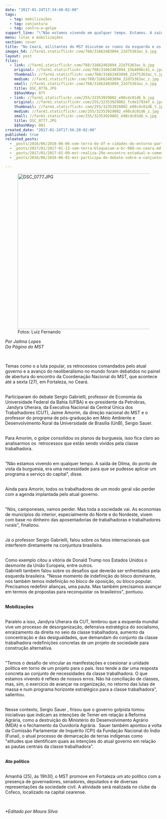 ```yaml
---
date: "2017-01-24T17:34:40-02:00"
tags:
  - tag: mobilizações
  - tag: conjuntura
  - tag: contra-o-golpe
support_line: "\"Não estamos vivendo em qualquer tempo. Estamos. A saída de Dilma, do ponto de vista da burguesia, era uma necessidade para que se pudesse aplicar um programa a serviço do capital\""
menu: lutas e mobilizações
section: cover
title: "No Ceará, militantes do MST discutem os rumos da esquerda e os retrocessos do governo Temer "
images_hd: //farm1.staticflickr.com/760/31662483894_22d75363ac_b.jpg
layout: post
files:
  - link: //farm1.staticflickr.com/760/31662483894_22d75363ac_b.jpg
    original: //farm1.staticflickr.com/760/31662483894_15b4096c41_o.jpg
    thumbnail: //farm1.staticflickr.com/760/31662483894_22d75363ac_t.jpg
    medium: //farm1.staticflickr.com/760/31662483894_22d75363ac_z.jpg
    small: //farm1.staticflickr.com/760/31662483894_22d75363ac_n.jpg
    title: DSC_0776.JPG
    $$hashKey: 07Y
  - link: //farm1.staticflickr.com/255/32353929802_e98cdc01d6_b.jpg
    original: //farm1.staticflickr.com/255/32353929802_fcde17934f_o.jpg
    thumbnail: //farm1.staticflickr.com/255/32353929802_e98cdc01d6_t.jpg
    medium: //farm1.staticflickr.com/255/32353929802_e98cdc01d6_z.jpg
    small: //farm1.staticflickr.com/255/32353929802_e98cdc01d6_n.jpg
    title: DSC_0777.JPG
    $$hashKey: 081
created_date: "2017-01-24T17:56:20-02:00"
published: true
releated_posts:
  - _posts/2016/06/2016-06-06-sem-terra-do-df-e-cidades-do-entorno-participam-de-formacao-sobre-direitos-humanos-e-mobilizacao.md
  - _posts/2017/01/2017-01-13-sem-terra-bloqueiam-a-br-060-no-ceara.md
  - _posts/2017/01/2017-01-09-mst-realiza-29o-encontro-estadual-e-comemora-30-anos-de-luta-na-bahia.md
  - _posts/2016/06/2016-06-01-mst-participa-de-debate-sobre-a-conjuntura-com-a-frente-brasil-popular-em-sao-paulo.md

---
```

<figure class="image"><img alt="DSC_0777.JPG" height="501" src="//farm1.staticflickr.com/255/32353929802_e98cdc01d6_b.jpg" width="700" />
<figcaption>Fotos: Luiz Fernando&nbsp;</figcaption>
</figure>

<p><em>Por Jailma Lopes<br />
Da P&aacute;gina do MST&nbsp;</em></p>

<p>&nbsp;</p>

<p>Temas como o a luta popular, os retrocessos comandados pelo atual governo e a avan&ccedil;o do neoliberalismo no mundo foram debatidos no painel de abertura do encontro da Coordena&ccedil;&atilde;o Nacional do MST, que acontece at&eacute; a sexta (27), em Fortaleza, no Cear&aacute;. &nbsp;</p>

<p><br />
Participaram do debate Sergio Gabrielli, professor de Economia da Universidade Federal da Bahia (UFBA) e ex-presidente da Petrobras, &nbsp;Jandyra Uherara, da Executiva Nacional da Central &Uacute;nica dos Trabalhadores (CUT), Jaime Amorim, da dire&ccedil;&atilde;o nacional do MST e o professor do programa de p&oacute;s-gradua&ccedil;&atilde;o em Meio Ambiente e Desenvolvimento Rural da Universidade de Bras&iacute;lia (UnB), Sergio Sauer.</p>

<p><br />
Para Amorim, o golpe consolidou os planos da burguesia, isso fica claro ao analisarmos os &nbsp;retrocessos que est&atilde;o sendo vividos pela classe trabalhadora.&nbsp;</p>

<p><br />
&quot;N&atilde;o estamos vivendo em qualquer tempo. A sa&iacute;da de Dilma, do ponto de vista da burguesia, era uma necessidade para que se pudesse aplicar um programa a servi&ccedil;o do capital&quot;, disse.</p>

<p><br />
Ainda para Amorin, todos os trabalhadores de um modo geral v&atilde;o perder com a agenda implantada pelo atual governo.</p>

<p><br />
&quot;N&oacute;s, camponeses, vamos perder. Mas toda a sociedade vai. As economias de munic&iacute;pios do interior, especialmente do Norte e do Nordeste, vivem com base no dinheiro das aposentadorias de trabalhadoras e trabalhadores rurais&quot;, finalizou.</p>

<p><br />
J&aacute; o professor Sergio Gabrielli, falou sobre os fatos internacionais que interferem diretamente na conjuntura brasileira.&nbsp;</p>

<p><br />
Como exemplo citou a vit&oacute;ria de Donald Trump nos Estados Unidos o desmonte da Uni&atilde;o Europeia, entre outros.<br />
Gabrielli tamb&eacute;m falou sobre os desafios que dever&atilde;o ser enfrentados pela esquerda brasileira. &quot;Nesse momento de indefini&ccedil;&atilde;o do bloco dominante, n&oacute;s tamb&eacute;m temos indefini&ccedil;&atilde;o no bloco de oposi&ccedil;&atilde;o, ou bloco popular. Precisamos redefinir alian&ccedil;as, uma pauta. Mas tamb&eacute;m precisamos avan&ccedil;ar em termos de propostas para reconquistar os brasileiros&quot;, pontuou.</p>

<p><br />
<strong>Mobiliza&ccedil;&otilde;es</strong></p>

<p><br />
Paralelo a isso, Jandyra Uherara da CUT, lembrou que a esquerda mundial vive um processo de desorganiza&ccedil;&atilde;o, defensiva estrat&eacute;gica do socialismo, enraizamento da direita no seio da classe trabalhadora, aumento da concentra&ccedil;&atilde;o e das desigualdades, que demandam do conjunto da classe trabalhadora redefini&ccedil;&otilde;es concretas de um projeto de sociedade para constru&ccedil;&atilde;o alternativa.</p>

<p><br />
&quot;Temos o desafio de vincular as manifesta&ccedil;&otilde;es e coesionar a unidade pol&iacute;tica em torno de um projeto para o pa&iacute;s. Isso tende a dar uma resposta concreta ao conjunto de necessidades da classe trabalhadora. O que estamos vivendo &eacute; reflexo de nossos erros. N&atilde;o h&aacute; concilia&ccedil;&atilde;o de classes, mas, sim, o exerc&iacute;cio de avan&ccedil;ar na organiza&ccedil;&atilde;o, no retorno das lutas de massa e num programa horizonte estrat&eacute;gico para a classe trabalhadora&quot;, salientou.</p>

<p><br />
Nesse contexto, Sergio Sauer , frisou que o governo golpista tomou iniciativas que indicam as inten&ccedil;&otilde;es de Temer em rela&ccedil;&atilde;o &agrave; Reforma Agr&aacute;ria, como a destrui&ccedil;&atilde;o do Minist&eacute;rio do Desenvolvimento Agr&aacute;rio (MDA) e o fechamento da Ouvidoria Agr&aacute;ria. &nbsp;Sauer tamb&eacute;m apontou a volta da Comiss&atilde;o Parlamentar de Inqu&eacute;rito (CPI) da Funda&ccedil;&atilde;o Nacional do &Iacute;ndio (Funai), o atual processo de demarca&ccedil;&atilde;o de terras ind&iacute;genas como &quot;atitudes que identificam quais as inten&ccedil;&otilde;es do atual governo em rela&ccedil;&atilde;o as pautas centrais da classe trabalhadora&quot;.&nbsp;</p>

<p><br />
<strong>Ato pol&iacute;tico&nbsp;</strong></p>

<p><br />
Amanh&atilde; (25), &agrave;s 19h30, o MST promove em Fortaleza um ato pol&iacute;tico com a presen&ccedil;a de governadores, senadores, deputados e de diversas representa&ccedil;&otilde;es da sociedade civil. A atividade ser&aacute; realizada no clube da Cofeco, localizado na capital cearense.</p>

<p>&nbsp;</p>

<p><em>*Editado por Maura Silva&nbsp;</em></p>
